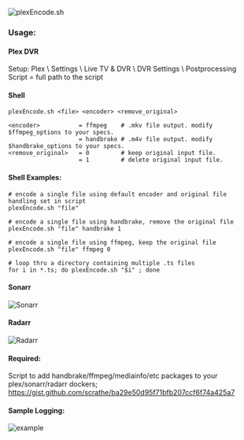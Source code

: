 ![plexEncode.sh](https://image.ibb.co/jmZzxH/plex_Encode_logo.png)
### Usage:
#### Plex DVR
Setup: Plex \ Settings \ Live TV & DVR \ DVR Settings \ Postprocessing Script = full path to the script
#### Shell
```
plexEncode.sh <file> <encoder> <remove_original>

<encoder>           = ffmpeg    # .mkv file output. modify $ffmpeg_options to your specs.
                    = handbrake # .m4v file output. modify $handbrake_options to your specs.
<remove_original>   = 0         # keep original input file.
                    = 1         # delete original input file.
```
#### Shell Examples:
```
# encode a single file using default encoder and original file handling set in script
plexEncode.sh "file"

# encode a single file using handbrake, remove the original file
plexEncode.sh "file" handbrake 1

# encode a single file using ffmpeg, keep the original file
plexEncode.sh "file" ffmpeg 0

# loop thru a directory containing multiple .ts files
for i in *.ts; do plexEncode.sh "$i" ; done
```
#### Sonarr
![Sonarr](https://image.ibb.co/f9zrcH/plex_Encode_sonarr.png)
#### Radarr
![Radarr](https://image.ibb.co/eWAKWc/plex_Encode_radarr.png)

#### Required:
Script to add handbrake/ffmpeg/mediainfo/etc packages to your plex/sonarr/radarr dockers; https://gist.github.com/scrathe/ba29e50d95f71bfb207ccf6f74a425a7

#### Sample Logging:
![example](https://image.ibb.co/igfF97/plex_Encode_example.png)
